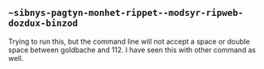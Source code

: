 ## `~sibnys-pagtyn-monhet-rippet--modsyr-ripweb-dozdux-binzod`
Trying to run this, but the command line will not accept a space or double space between goldbache and 112.  I have seen this with other command as well.